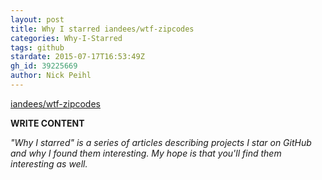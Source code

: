 ```yaml
---
layout: post
title: Why I starred iandees/wtf-zipcodes
categories: Why-I-Starred
tags: github
stardate: 2015-07-17T16:53:49Z
gh_id: 39225669
author: Nick Peihl
---
```


[iandees/wtf-zipcodes](https://github.com/iandees/wtf-zipcodes)

**WRITE CONTENT**

*"Why I starred" is a series of articles describing projects I star on GitHub and why I found them interesting. My hope is that you'll find them interesting as well.*

